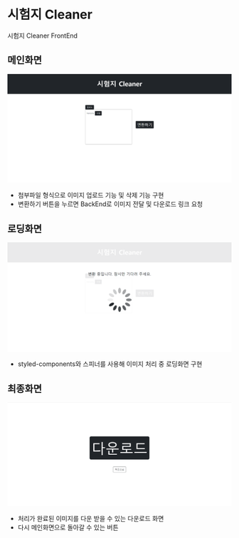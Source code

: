 # 시험지 Cleaner

시험지 Cleaner FrontEnd

## 메인화면

![Pic](./sample/screen2.png)
- 첨부파일 형식으로 이미지 업로드 기능 및 삭제 기능 구현
- 변환하기 버튼을 누르면 BackEnd로 이미지 전달 및 다운로드 링크 요청

## 로딩화면
![Pic2](./sample/screen3.png)
- styled-components와 스피너를 사용해 이미지 처리 중 로딩화면 구현

## 최종화면
![Pic3](./sample/screen4.png)
- 처리가 완료된 이미지를 다운 받을 수 있는 다운로드 화면
- 다시 메인화면으로 돌아갈 수 있는 버튼
